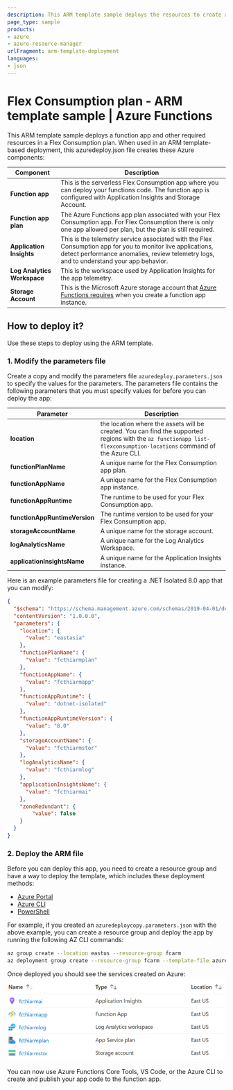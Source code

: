 ```yaml
---
description: This ARM template sample deploys the resources to create a function app in Azure Functions that runs in a Flex Consumption plan. 
page_type: sample
products:
- azure
- azure-resource-manager
urlFragment: arm-template-deployment
languages:
- json
---
```


# Flex Consumption plan - ARM template sample | Azure Functions

This ARM template sample deploys a function app and other required resources in a Flex Consumption plan. When used in an ARM template-based deployment, this azuredeploy.json file creates these Azure components:

| Component | Description |
| ---- | ---- |
| **Function app** | This is the serverless Flex Consumption app where you can deploy your functions code. The function app is configured with Application Insights and Storage Account.|
| **Function app plan**| The Azure Functions app plan associated with your Flex Consumption app. For Flex Consumption there is only one app allowed per plan, but the plan is still required.|
| **Application Insights**| This is the telemetry service associated with the Flex Consumption app for you to monitor live applications, detect performance anomalies, review telemetry logs, and to understand your app behavior.|
| **Log Analytics Workspace**| This is the workspace used by Application Insights for the app telemetry.|
| **Storage Account**| This is the Microsoft Azure storage account that [Azure Functions requires](https://learn.microsoft.com/azure/azure-functions/storage-considerations) when you create a function app instance.|

## How to deploy it?

Use these steps to deploy using the ARM template.

### 1. Modify the parameters file

Create a copy and modify the parameters file `azuredeploy.parameters.json` to specify the values for the parameters. The parameters file contains the following parameters that you must specify values for before you can deploy the app:

| Parameter | Description |
| ---- | ---- |
| **location**| the location where the assets will be created. You can find the supported regions with the `az functionapp list-flexconsumption-locations` command of the Azure CLI.|
| **functionPlanName**| A unique name for the Flex Consumption app plan.|
| **functionAppName**| A unique name for the Flex Consumption app instance.|
| **functionAppRuntime**| The runtime to be used for your Flex Consumption app.|
| **functionAppRuntimeVersion**| The runtime version to be used for your Flex Consumption app.|
| **storageAccountName**| A unique name for the storage account.|
| **logAnalyticsName**| A unique name for the Log Analytics Workspace.|
| **applicationInsightsName**| A unique name for the Application Insights instance.|

Here is an example parameters file for creating a .NET Isolated 8.0 app that you can modify:

```json
{
  "$schema": "https://schema.management.azure.com/schemas/2019-04-01/deploymentParameters.json#",
  "contentVersion": "1.0.0.0",
  "parameters": {
    "location": {
      "value": "eastasia"
    },
    "functionPlanName": {
      "value": "fcthiarmplan"
    },
    "functionAppName": {
      "value": "fcthiarmapp"
    },
    "functionAppRuntime": {
      "value": "dotnet-isolated"
    },
    "functionAppRuntimeVersion": {
      "value": "8.0"
    },
    "storageAccountName": {
      "value": "fcthiarmstor"
    },
    "logAnalyticsName": {
      "value": "fcthiarmlog"
    },
    "applicationInsightsName": {
      "value": "fcthiarmai"
    },
    "zoneRedundant": {
        "value": false
    }
  }
}
```

### 2. Deploy the ARM file

Before you can deploy this app, you need to create a resource group and have a way to deploy the template, which includes these deployment methods:

+ [Azure Portal](https://learn.microsoft.com/azure/azure-resource-manager/templates/deploy-portal#deploy-resources-from-custom-template)
+ [Azure CLI](https://learn.microsoft.com/azure/azure-resource-manager/templates/deploy-cli)
+ [PowerShell](https://learn.microsoft.com/azure/azure-resource-manager/templates/deploy-powershell)

For example, if you created an `azuredeploycopy.parameters.json` with the above example, you can create a resource group and deploy the app by running the following AZ CLI commands:

```bash
az group create --location eastus --resource-group fcarm
az deployment group create --resource-group fcarm --template-file azuredeploy.json --parameters azuredeploycopy.parameters.json
```

Once deployed you should see the services created on Azure:
![Resources described above in the resource group](resources.png)

You can now use Azure Functions Core Tools, VS Code, or the Azure CLI to create and publish your app code to the function app.
